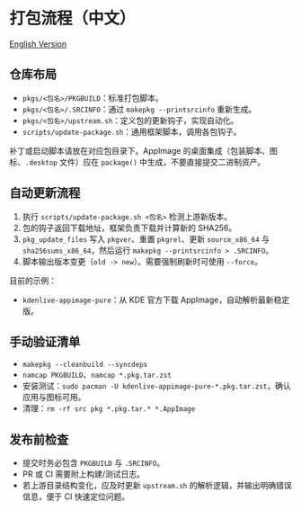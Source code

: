 # 打包流程（中文）

[English Version](packaging.en.md)

## 仓库布局
- `pkgs/<包名>/PKGBUILD`：标准打包脚本。
- `pkgs/<包名>/.SRCINFO`：通过 `makepkg --printsrcinfo` 重新生成。
- `pkgs/<包名>/upstream.sh`：定义包的更新钩子，实现自动化。
- `scripts/update-package.sh`：通用框架脚本，调用各包钩子。

补丁或启动脚本请放在对应包目录下。AppImage 的桌面集成（包装脚本、图标、`.desktop` 文件）应在 `package()` 中生成，不要直接提交二进制资产。

## 自动更新流程
1. 执行 `scripts/update-package.sh <包名>` 检测上游新版本。
2. 包的钩子返回下载地址，框架负责下载并计算新的 SHA256。
3. `pkg_update_files` 写入 `pkgver`、重置 `pkgrel`、更新 `source_x86_64` 与 `sha256sums_x86_64`，然后运行 `makepkg --printsrcinfo > .SRCINFO`。
4. 脚本输出版本变更（`old -> new`）。需要强制刷新时可使用 `--force`。

目前的示例：
- `kdenlive-appimage-pure`：从 KDE 官方下载 AppImage，自动解析最新稳定版。

## 手动验证清单
- `makepkg --cleanbuild --syncdeps`
- `namcap PKGBUILD`、`namcap *.pkg.tar.zst`
- 安装测试：`sudo pacman -U kdenlive-appimage-pure-*.pkg.tar.zst`，确认应用与图标可用。
- 清理：`rm -rf src pkg *.pkg.tar.* *.AppImage`

## 发布前检查
- 提交时务必包含 `PKGBUILD` 与 `.SRCINFO`。
- PR 或 CI 需要附上构建/测试日志。
- 若上游目录结构变化，应及时更新 `upstream.sh` 的解析逻辑，并输出明确错误信息，便于 CI 快速定位问题。
